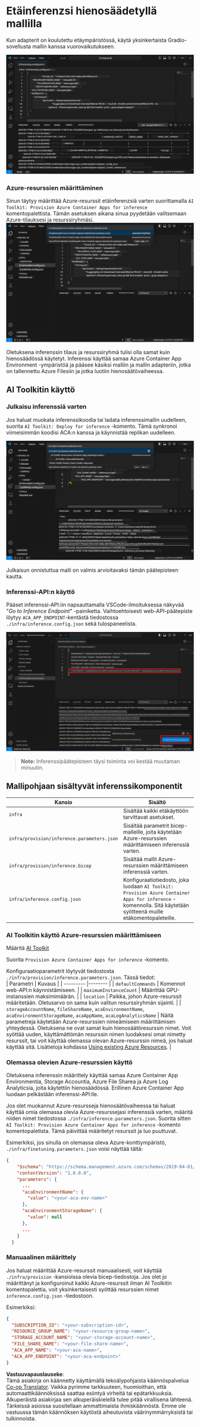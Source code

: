 <!--
CO_OP_TRANSLATOR_METADATA:
{
  "original_hash": "a54cd3d65b6963e4e8ce21e143c3ab04",
  "translation_date": "2025-07-16T21:20:05+00:00",
  "source_file": "md/01.Introduction/03/Remote_Interence.md",
  "language_code": "fi"
}
-->
# Etäinferenzsi hienosäädetyllä mallilla

Kun adapterit on koulutettu etäympäristössä, käytä yksinkertaista Gradio-sovellusta mallin kanssa vuorovaikutukseen.

![Fine-tune complete](../../../../../translated_images/log-finetuning-res.7b92254e7e822c7ffbec00f51a29199b0a53cefdd7fd2ce8330e4f787d98a94a.fi.png)

### Azure-resurssien määrittäminen  
Sinun täytyy määrittää Azure-resurssit etäinferenzsiä varten suorittamalla `AI Toolkit: Provision Azure Container Apps for inference` komentopalettista. Tämän asetuksen aikana sinua pyydetään valitsemaan Azure-tilauksesi ja resurssiryhmäsi.  
![Provision Inference Resource](../../../../../translated_images/command-provision-inference.467afc8d351642fc03bc2ae439330ad1253da4f08ed8a8e98cdf89ca5c7ae4c5.fi.png)

Oletuksena inferenssin tilaus ja resurssiryhmä tulisi olla samat kuin hienosäädössä käytetyt. Inferenssi käyttää samaa Azure Container App Environment -ympäristöä ja pääsee käsiksi malliin ja mallin adapteriin, jotka on tallennettu Azure Filesiin ja jotka luotiin hienosäätövaiheessa.

## AI Toolkitin käyttö

### Julkaisu inferenssiä varten  
Jos haluat muokata inferenssikoodia tai ladata inferenssimallin uudelleen, suorita `AI Toolkit: Deploy for inference` -komento. Tämä synkronoi viimeisimmän koodisi ACA:n kanssa ja käynnistää replikan uudelleen.

![Deploy for inference](../../../../../translated_images/command-deploy.9adb4e310dd0b0aec6bb518f3c5b19a945ca040216da11e210666ad0330702ea.fi.png)

Julkaisun onnistuttua malli on valmis arvioitavaksi tämän päätepisteen kautta.

### Inferenssi-API:n käyttö

Pääset inferenssi-API:iin napsauttamalla VSCode-ilmoituksessa näkyvää "*Go to Inference Endpoint*" -painiketta. Vaihtoehtoisesti web-API-päätepiste löytyy `ACA_APP_ENDPOINT`-kentästä tiedostossa `./infra/inference.config.json` sekä tulospaneelista.

![App Endpoint](../../../../../translated_images/notification-deploy.446e480a44b1be5848fd31391c467b8d42c2db1d5daffa2250c9fcd3d8486164.fi.png)

> **Note:** Inferenssipäätepisteen täysi toiminta voi kestää muutaman minuutin.

## Mallipohjaan sisältyvät inferenssikomponentit

| Kansio | Sisältö |
| ------ |--------- |
| `infra` | Sisältää kaikki etäkäyttöön tarvittavat asetukset. |
| `infra/provision/inference.parameters.json` | Sisältää parametrit bicep-malleille, joita käytetään Azure-resurssien määrittämiseen inferenssiä varten. |
| `infra/provision/inference.bicep` | Sisältää mallit Azure-resurssien määrittämiseen inferenssiä varten. |
| `infra/inference.config.json` | Konfiguraatiotiedosto, joka luodaan `AI Toolkit: Provision Azure Container Apps for inference` -komennolla. Sitä käytetään syötteenä muille etäkomentopaleteille. |

### AI Toolkitin käyttö Azure-resurssien määrittämiseen  
Määritä [AI Toolkit](https://marketplace.visualstudio.com/items?itemName=ms-windows-ai-studio.windows-ai-studio)

Suorita `Provision Azure Container Apps for inference` -komento.

Konfiguraatioparametrit löytyvät tiedostosta `./infra/provision/inference.parameters.json`. Tässä tiedot:  
| Parametri | Kuvaus |
| --------- |-------- |
| `defaultCommands` | Komennot web-API:n käynnistämiseen. |
| `maximumInstanceCount` | Määrittää GPU-instanssien maksimimäärän. |
| `location` | Paikka, johon Azure-resurssit määritetään. Oletusarvo on sama kuin valitun resurssiryhmän sijainti. |
| `storageAccountName`, `fileShareName`, `acaEnvironmentName`, `acaEnvironmentStorageName`, `acaAppName`, `acaLogAnalyticsName` | Näitä parametreja käytetään Azure-resurssien nimeämiseen määrittämisen yhteydessä. Oletuksena ne ovat samat kuin hienosäätöresurssin nimet. Voit syöttää uuden, käyttämättömän resurssin nimen luodaksesi omat nimetty resurssit, tai voit käyttää olemassa olevan Azure-resurssin nimeä, jos haluat käyttää sitä. Lisätietoja kohdassa [Using existing Azure Resources](../../../../../md/01.Introduction/03). |

### Olemassa olevien Azure-resurssien käyttö

Oletuksena inferenssin määrittely käyttää samaa Azure Container App Environmentia, Storage Accountia, Azure File Sharea ja Azure Log Analyticsia, joita käytettiin hienosäädössä. Erillinen Azure Container App luodaan pelkästään inferenssi-API:lle.

Jos olet muokannut Azure-resursseja hienosäätövaiheessa tai haluat käyttää omia olemassa olevia Azure-resurssejasi inferenssiä varten, määritä niiden nimet tiedostossa `./infra/inference.parameters.json`. Suorita sitten `AI Toolkit: Provision Azure Container Apps for inference` -komento komentopaletista. Tämä päivittää määritetyt resurssit ja luo puuttuvat.

Esimerkiksi, jos sinulla on olemassa oleva Azure-konttiympäristö, `./infra/finetuning.parameters.json` voisi näyttää tältä:

```json
{
    "$schema": "https://schema.management.azure.com/schemas/2019-04-01/deploymentParameters.json#",
    "contentVersion": "1.0.0.0",
    "parameters": {
      ...
      "acaEnvironmentName": {
        "value": "<your-aca-env-name>"
      },
      "acaEnvironmentStorageName": {
        "value": null
      },
      ...
    }
  }
```

### Manuaalinen määrittely  
Jos haluat määrittää Azure-resurssit manuaalisesti, voit käyttää `./infra/provision` -kansioissa olevia bicep-tiedostoja. Jos olet jo määrittänyt ja konfiguroinut kaikki Azure-resurssit ilman AI Toolkitin komentopalettia, voit yksinkertaisesti syöttää resurssien nimet `inference.config.json` -tiedostoon.

Esimerkiksi:

```json
{
  "SUBSCRIPTION_ID": "<your-subscription-id>",
  "RESOURCE_GROUP_NAME": "<your-resource-group-name>",
  "STORAGE_ACCOUNT_NAME": "<your-storage-account-name>",
  "FILE_SHARE_NAME": "<your-file-share-name>",
  "ACA_APP_NAME": "<your-aca-name>",
  "ACA_APP_ENDPOINT": "<your-aca-endpoint>"
}
```

**Vastuuvapauslauseke**:  
Tämä asiakirja on käännetty käyttämällä tekoälypohjaista käännöspalvelua [Co-op Translator](https://github.com/Azure/co-op-translator). Vaikka pyrimme tarkkuuteen, huomioithan, että automaattikäännöksissä saattaa esiintyä virheitä tai epätarkkuuksia. Alkuperäistä asiakirjaa sen alkuperäiskielellä tulee pitää virallisena lähteenä. Tärkeissä asioissa suositellaan ammattimaista ihmiskäännöstä. Emme ole vastuussa tämän käännöksen käytöstä aiheutuvista väärinymmärryksistä tai tulkinnoista.